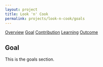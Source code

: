 ```yaml
---
layout: project
title: Look 'n' Cook
permalink: projects/look-n-cook/goals
---
```


<div class="ui five item menu">
  <a href="/projects/look-n-cook" class="item">Overview</a>
  <a href="/projects/look-n-cook/goals" class="active item">Goal</a>
  <a href="/projects/look-n-cook/contribution" class="item">Contribution</a>
  <a href="/projects/look-n-cook/learning" class="item">Learning</a>
  <a href="/projects/look-n-cook/outcome" class="active item">Outcome</a>
</div>

<h2>Goal</h2>
<p>
This is the goals section.
</p>
